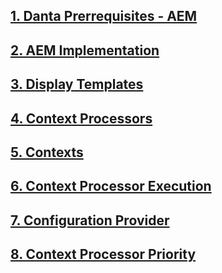 ## [1. Danta Prerrequisites - AEM](prerequisites.md)  
## [2. AEM Implementation](aem-implementation.md)  
## [3. Display Templates](display-templates.md)  
## [4. Context Processors](context-processors.md)  
## [5. Contexts](contexts.md)  
## [6. Context Processor Execution](flow-control.md)  
## [7. Configuration Provider](config-provider.md)
## [8. Context Processor Priority](priority.md)